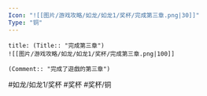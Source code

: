 ```yaml
---
Icon: "![[图片/游戏攻略/如龙/如龙1/奖杯/完成第三章.png|30]]"
Type: "铜"
---
```

```ad-common-bronze-trophy
title: (Title:: "完成第三章")
![[图片/游戏攻略/如龙/如龙1/奖杯/完成第三章.png|100]]

(Comment:: "完成了遊戲的第三章")
```

#如龙/如龙1/奖杯 #奖杯 #奖杯/铜
